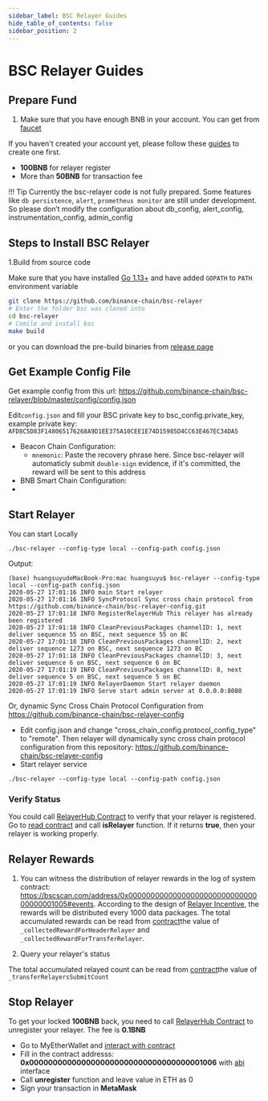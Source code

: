 ```yaml
---
sidebar_label: BSC Relayer Guides
hide_table_of_contents: false
sidebar_position: 2
---
```


# BSC Relayer Guides

## Prepare Fund

1. Make sure that you have enough BNB in your account. You can get from [faucet](https://testnet.binance.org/faucet-smart)

If you haven't created your account yet, please follow these [guides](wallet/metamask.md) to create one first.

* **100BNB** for relayer register
* More than **50BNB** for transaction fee

!!! Tip
		Currently the bsc-relayer code is not fully prepared. Some features like `db persistence`, `alert`, `prometheus monitor` are still under development. So please don’t modify the configuration about db_config, alert_config, instrumentation_config, admin_config

## Steps to Install BSC Relayer

1.Build from source code

Make sure that you have installed [Go 1.13+](https://golang.org/doc/install) and have added `GOPATH` to `PATH` environment variable

```bash
git clone https://github.com/binance-chain/bsc-relayer
# Enter the folder bsc was cloned into
cd bsc-relayer
# Comile and install bsc
make build
```

or you can download the pre-build binaries from [release page](https://github.com/binance-chain/bsc-relayer/releases/tag/v1.1.0)

## Get Example Config File
Get example config from this url: <https://github.com/binance-chain/bsc-relayer/blob/master/config/config.json>

Edit`config.json` and fill your BSC private key to bsc_config.private_key, example private key: `AFD8C5D83F148065176268A9D1EE375A10CEE1E74D15985D4CC63E467EC34DA5`

* Beacon Chain Configuration:
	* `mnemonic`: Paste the recovery phrase here. Since bsc-relayer will automaticly submit `double-sign` evidence, if it's committed, the reward will be sent to this address
* BNB Smart Chain Configuration:
*

## Start Relayer

You can start Locally

```shell
./bsc-relayer --config-type local --config-path config.json
```

Output:

```
(base) huangsuyudeMacBook-Pro:mac huangsuyu$ bsc-relayer --config-type local --config-path config.json
2020-05-27 17:01:16 INFO main Start relayer
2020-05-27 17:01:16 INFO SyncProtocol Sync cross chain protocol from https://github.com/binance-chain/bsc-relayer-config.git
2020-05-27 17:01:18 INFO RegisterRelayerHub This relayer has already been registered
2020-05-27 17:01:18 INFO CleanPreviousPackages channelID: 1, next deliver sequence 55 on BSC, next sequence 55 on BC
2020-05-27 17:01:18 INFO CleanPreviousPackages channelID: 2, next deliver sequence 1273 on BSC, next sequence 1273 on BC
2020-05-27 17:01:18 INFO CleanPreviousPackages channelID: 3, next deliver sequence 6 on BSC, next sequence 6 on BC
2020-05-27 17:01:19 INFO CleanPreviousPackages channelID: 8, next deliver sequence 5 on BSC, next sequence 5 on BC
2020-05-27 17:01:19 INFO RelayerDaemon Start relayer daemon
2020-05-27 17:01:19 INFO Serve start admin server at 0.0.0.0:8080
```

Or, dynamic Sync Cross Chain Protocol Configuration from <https://github.com/binance-chain/bsc-relayer-config>

* Edit config.json and change "cross_chain_config.protocol_config_type" to "remote". Then relayer will dynamically sync cross chain protocol configuration from this repository: <https://github.com/binance-chain/bsc-relayer-config>
* Start relayer service

```shell
./bsc-relayer --config-type local --config-path config.json
```

### Verify Status

You could call [RelayerHub Contract](https://bscscan.com/address/0x0000000000000000000000000000000000001006) to verify that your relayer is registered. Go to [read contract](https://bscscan.com/address/0x0000000000000000000000000000000000001006#readContract) and call **isRelayer** function. If it returns **true**, then your relayer is working properly.


## Relayer Rewards

1. You can witness the distribution of relayer rewards in the log of system contract:  <https://bscscan.com/address/0x0000000000000000000000000000000000001005#events>. According to the design of [Relayer Incentive](learn/incentives.md), the rewards will be distributed every 1000 data packages. The total accumulated rewards can be read from [contract](https://bscscan.com/address/0x0000000000000000000000000000000000001005#readContract)the value of `_collectedRewardForHeaderRelayer` and `_collectedRewardForTransferRelayer`.

2. Query your relayer's status

The total accumulated relayed count can be read from [contract](https://bscscan.com/address/0x0000000000000000000000000000000000001005#readContract)the value of `_transferRelayersSubmitCount`


## Stop Relayer

To get your locked **100BNB** back, you need to call [RelayerHub Contract](https://bscscan.com/address/0x0000000000000000000000000000000000001006) to unregister your relayer. The fee is **0.1BNB**

* Go to MyEtherWallet and [interact with contract](https://www.myetherwallet.com/interface/interact-with-contract)
* Fill in the contract addresss: **0x0000000000000000000000000000000000001006** with [abi](relayerhub.abi) interface
* Call **unregister** function and leave value in ETH as 0
* Sign your transaction in **MetaMask**

